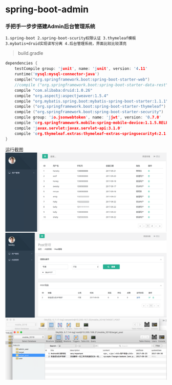 # spring-boot-admin
### 手把手一步步搭建Admin后台管理系统



`1.spring-boot
 2.spring-boot-scurity权限认证
 3.thymeleaf模板
 3.mybatis+druid实现读写分离
 4.后台管理系统，界面比较比较漂亮
`

> build.gradle

```c
dependencies {
    testCompile group: 'junit', name: 'junit', version: '4.11'
    runtime('mysql:mysql-connector-java')
    compile("org.springframework.boot:spring-boot-starter-web")
    //compile ("org.springframework.boot:spring-boot-starter-data-rest")
    compile "com.alibaba:druid:1.0.26"
    compile "org.aspectj:aspectjweaver:1.5.4"
    compile "org.mybatis.spring.boot:mybatis-spring-boot-starter:1.1.1"
    compile ("org.springframework.boot:spring-boot-starter-thymeleaf")
    compile ("org.springframework.boot:spring-boot-starter-security")
    compile group: 'io.jsonwebtoken', name: 'jjwt', version: '0.7.0'
    compile 'org.springframework.mobile:spring-mobile-device:1.1.5.RELEASE'
    compile 'javax.servlet:javax.servlet-api:3.1.0'
    compile 'org.thymeleaf.extras:thymeleaf-extras-springsecurity4:2.1.2.RELEASE'
}

```
运行截图 
![](https://raw.githubusercontent.com/ymcao/springboot-admin/master/screenshot/admin_screenshot.png)
![](https://raw.githubusercontent.com/ymcao/springboot-admin/master/screenshot/admin_screenshot_1.png)
![](https://raw.githubusercontent.com/ymcao/springboot-admin/master/screenshot/admin_screenshot_2.png)

